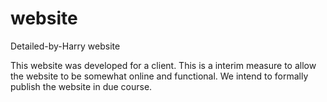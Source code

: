 # website
Detailed-by-Harry website

This website was developed for a client. This is a interim measure to allow the website to be somewhat online and functional. We intend to formally publish the website in due course.
